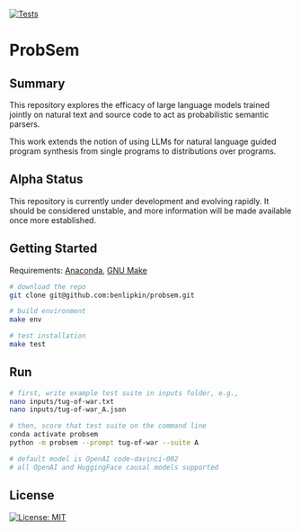 [![Tests](https://github.com/benlipkin/probsem/actions/workflows/testing.yml/badge.svg)](https://github.com/benlipkin/probsem/actions/workflows/testing.yml)

# ProbSem

## Summary

This repository explores the efficacy of large language models trained jointly on natural text and source code to act as probabilistic semantic parsers.

This work extends the notion of using LLMs for natural language guided program synthesis from single programs to distributions over programs.

## Alpha Status

This repository is currently under development and evolving rapidly. It should be considered unstable, and more information will be made available once more established.

## Getting Started

Requirements: [Anaconda](https://conda.io/projects/conda/en/latest/user-guide/install/index.html), [GNU Make](https://www.gnu.org/software/make/manual/make.html)

```bash
# download the repo
git clone git@github.com:benlipkin/probsem.git

# build environment
make env

# test installation
make test
```

## Run

```bash
# first, write example test suite in inputs folder, e.g., 
nano inputs/tug-of-war.txt
nano inputs/tug-of-war_A.json

# then, score that test suite on the command line
conda activate probsem
python -m probsem --prompt tug-of-war --suite A

# default model is OpenAI code-davinci-002
# all OpenAI and HuggingFace causal models supported
```

## License

[![License: MIT](https://img.shields.io/badge/License-MIT-brightgreen.svg)](https://opensource.org/licenses/MIT)
